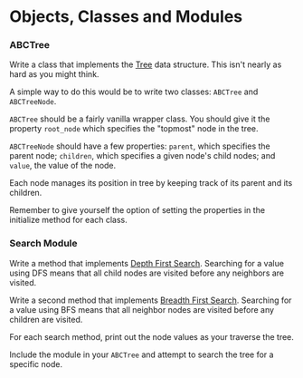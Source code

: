 Objects, Classes and Modules
============================

### ABCTree

Write a class that implements the [Tree](https://en.wikipedia.org/wiki/Tree_data_structure) data structure. This isn't nearly as hard as you might think.

A simple way to do this would be to write two classes: `ABCTree` and `ABCTreeNode`.

`ABCTree` should be a fairly vanilla wrapper class. You should give it the property `root_node` which specifies the "topmost" node in the tree.

`ABCTreeNode` should have a few properties: `parent`, which specifies the parent node; `children`, which specifies a given node's child nodes; and `value`, the value of the node.

Each node manages its position in tree by keeping track of its parent and its children.

Remember to give yourself the option of setting the properties in the initialize method for each class.

### Search Module

Write a method that implements [Depth First Search](https://en.wikipedia.org/wiki/Depth-first_search). Searching for a value using DFS means that all child nodes are visited before any neighbors are visited.

Write a second method that implements [Breadth First Search](https://en.wikipedia.org/wiki/Breadth-first_search). Searching for a value using BFS means that all neighbor nodes are visited before any children are visited.

For each search method, print out the node values as your traverse the tree.

Include the module in your `ABCTree` and attempt to search the tree for a specific node.
